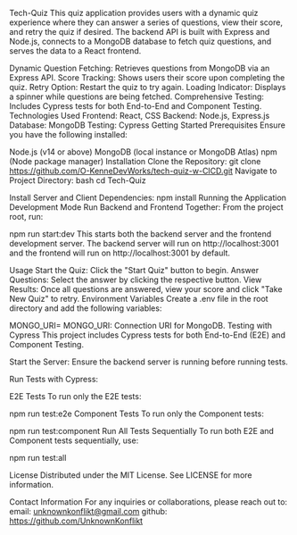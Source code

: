 Tech-Quiz
This quiz application provides users with a dynamic quiz experience where they can answer a series of questions, view their score, and retry the quiz if desired. The backend API is built with Express and Node.js, connects to a MongoDB database to fetch quiz questions, and serves the data to a React frontend.


Dynamic Question Fetching: Retrieves questions from MongoDB via an Express API.
Score Tracking: Shows users their score upon completing the quiz.
Retry Option: Restart the quiz to try again.
Loading Indicator: Displays a spinner while questions are being fetched.
Comprehensive Testing: Includes Cypress tests for both End-to-End and Component Testing.
Technologies Used
Frontend: React, CSS
Backend: Node.js, Express.js
Database: MongoDB
Testing: Cypress
Getting Started
Prerequisites
Ensure you have the following installed:

Node.js (v14 or above)
MongoDB (local instance or MongoDB Atlas)
npm (Node package manager)
Installation
Clone the Repository:
git clone https://github.com/O-KenneDevWorks/tech-quiz-w-CICD.git
Navigate to Project Directory:
bash cd Tech-Quiz

Install Server and Client Dependencies:
npm install
Running the Application
Development Mode
Run Backend and Frontend Together: From the project root, run:

npm run start:dev
This starts both the backend server and the frontend development server. The backend server will run on http://localhost:3001 and the frontend will run on http://localhost:3001 by default.

Usage
Start the Quiz: Click the "Start Quiz" button to begin.
Answer Questions: Select the answer by clicking the respective button.
View Results: Once all questions are answered, view your score and click "Take New Quiz" to retry.
Environment Variables
Create a .env file in the root directory and add the following variables:

MONGO_URI=<Your MongoDB connection string>
MONGO_URI: Connection URI for MongoDB.
Testing with Cypress
This project includes Cypress tests for both End-to-End (E2E) and Component Testing.

Start the Server: Ensure the backend server is running before running tests.

Run Tests with Cypress:

E2E Tests
To run only the E2E tests:

npm run test:e2e
Component Tests
To run only the Component tests:

npm run test:component
Run All Tests Sequentially
To run both E2E and Component tests sequentially, use:

npm run test:all

License
Distributed under the MIT License. See LICENSE for more information.

Contact Information
For any inquiries or collaborations, please reach out to:
email: unknownkonflikt@gmail.com
github: https://github.com/UnknownKonflikt
